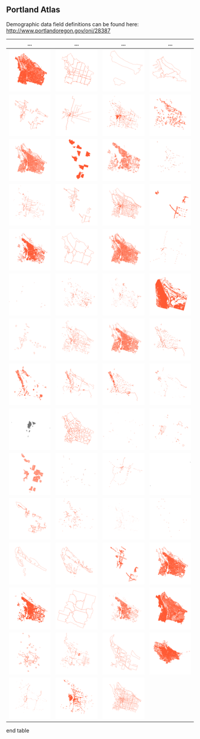 ## Portland Atlas

Demographic data field definitions can be found here: http://www.portlandoregon.gov/oni/28387

... | ... | ... | ...
--- | --- | --- | ---
![](png/zoning-data.shp.png) | ![](png/zipcodes.shp.png) | ![](png/wellhead-prot-areas.shp.png) | ![](png/watersheds.shp.png)
![](png/urban-renewal-areas.shp.png) | ![](png/trolleys.shp.png) | ![](png/traffic-signal.shp.png) | ![](png/traffic-calming.shp.png)
![](png/streets.shp.png) | ![](png/street-trees.shp.png) | ![](png/street-sweeping.shp.png) | ![](png/street-contract-jobs-multipoint.shp.png)
![](png/street-contract-jobs-line.shp.png) | ![](png/storefront-improvement-areas.shp.png) | ![](png/snow-ice-routes.shp.png) | ![](png/signage-lighting-improvement-program.shp.png)
![](png/sidewalks.shp.png) | ![](png/portland-tsp-district-boundaries.shp.png) | ![](png/portland-tsp-classifications.shp.png) | ![](png/portland-transit-stations.shp.png)
![](png/portland-streets-permit-jobs-polygon.shp.png) | ![](png/portland-streets-permit-jobs-point.shp.png) | ![](png/portland-streets-permit-jobs-line.shp.png) | ![](png/percent-slope.shp.png)
![](png/pedestrian-districts.shp.png) | ![](png/pavemoratorium.shp.png) | ![](png/pavement-maint.shp.png) | ![](png/parks.shp.png)
![](png/parks-vegetation-surveys.shp.png) | ![](png/parks-trails.shp.png) | ![](png/parks-taxlots.shp.png) | ![](png/parks-easements.shp.png)
![](png/parking-meters.shp.png) | ![](png/neighborhoods.shp.png) | ![](png/lid-streets.shp.png) | ![](png/lid-boundaries.shp.png)
![](png/leaf-pickup.shp.png) | ![](png/its-sign.shp.png) | ![](png/its-camera.shp.png) | ![](png/intermodal-facilities.shp.png)
![](png/homebuyer-opportunity-areas.shp.png) | ![](png/heritage-trees.shp.png) | ![](png/guardrail.shp.png) | ![](png/freight-facilities.shp.png)
![](png/freight-districts.shp.png) | ![](png/enterprise-ecommerce-zone.shp.png) | ![](png/development-opportunity-areas.shp.png) | ![](png/curbs.shp.png)
![](png/curb-ramps.shp.png) | ![](png/counties.shp.png) | ![](png/corners.shp.png) | ![](png/contours-5ft.shp.png)
![](png/city-boundaries.shp.png) | ![](png/cip-data.shp.png) | ![](png/business-associations.shp.png) | ![](png/building-footprints.shp.png)
![](png/bridges.shp.png) | ![](png/bicycle-parking.shp.png) | ![](png/bicycle-network.shp.png) |

end table